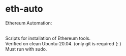 # eth-auto
Ethereum Automation:<br><br>

Scripts for installation of Ethereum tools.<br>
Verified on clean Ubuntu-20.04. (only git is required (: )<br>
Must run with sudo.<br>
